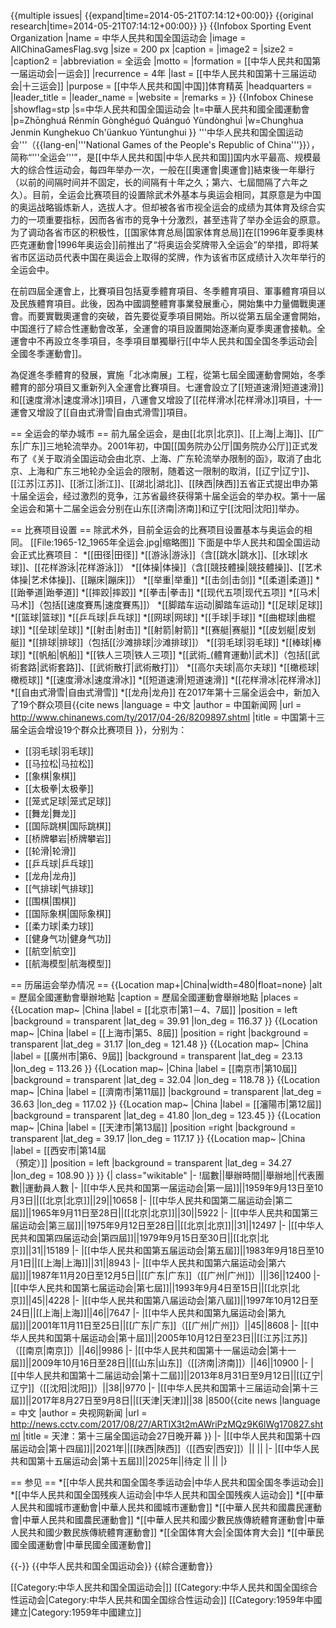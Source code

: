 {{multiple issues|
{{expand|time=2014-05-21T07:14:12+00:00}}
{{original research|time=2014-05-21T07:14:12+00:00}}
}}
{{Infobox Sporting Event Organization
|name         = 中华人民共和国全国运动会
|image        = AllChinaGamesFlag.svg
|size         = 200 px
|caption      =
|image2       = 
|size2        = 
|caption2     = 
|abbreviation = 全运会 
|motto        = 
|formation    = [[中华人民共和国第一届运动会|一运会]]
|recurrence   = 4年
|last         = [[中华人民共和国第十三届运动会|十三运会]]
|purpose      = [[中华人民共和国|中国]]体育精英
|headquarters = 
|leader_title = 
|leader_name  = 
|website      = 
|remarks      =
}}
{{Infobox Chinese
|showflag=stp
|s=中华人民共和国全国运动会
|t=中華人民共和國全國運動會
|p=Zhōnghuá Rénmín Gònghéguó Quánguó Yùndònghuì
|w=Chunghua Jenmin Kunghekuo Ch'üankuo Yüntunghui
}}
'''中华人民共和国全国运动会'''（{{lang-en|'''National Games of the People's Republic of China'''}}），简称“'''全运会'''”，是[[中华人民共和国|中华人民共和国]]国内水平最高、规模最大的综合性运动会，每四年举办一次，一般在[[奧運會|奧運會]]結束後一年舉行（以前的间隔时间并不固定，长的间隔有十年之久；第六、七屆間隔了六年之久）。目前，全运会比赛项目的设置除武术外基本与奥运会相同，其原意是为中国的奥运战略锻炼新人，选拔人才。但却被各省市视全运会的成绩为其体育及综合实力的一项重要指标，因而各省市的竞争十分激烈，甚至违背了举办全运会的原意。为了调动各省市区的积极性，[[国家体育总局|国家体育总局]]在[[1996年夏季奧林匹克運動會|1996年奥运会]]前推出了“将奥运会奖牌带入全运会”的举措，即将某省市区运动员代表中国在奥运会上取得的奖牌，作为该省市区成绩计入次年举行的全运会中。

在前四屆全運會上，比賽項目包括夏季體育項目、冬季體育項目、軍事體育項目以及民族體育項目。此後，因為中國調整體育事業發展重心，開始集中力量備戰奧運會。而要實戰奧運會的突破，首先要從夏季項目開始。所以從第五屆全運會開始，中国進行了綜合性運動會改革，全運會的項目設置開始逐漸向夏季奧運會接軌。全運會中不再設立冬季項目，冬季項目單獨舉行[[中华人民共和国全国冬季运动会|全國冬季運動會]]。  
  
為促進冬季體育的發展，實施「北冰南展」工程，從第七屆全國運動會開始，冬季體育的部分項目又重新列入全運會比賽項目。七運會設立了[[短道速滑|短道速滑]]和[[速度滑冰|速度滑冰]]項目，八運會又增設了[[花样滑冰|花样滑冰]]項目，十一運會又增設了[[自由式滑雪|自由式滑雪]]項目。

== 全运会的举办城市 ==
前九届全运会，是由[[北京|北京]]、[[上海|上海]]、[[广东|广东]]三地轮流举办。2001年初，中国[[国务院办公厅|国务院办公厅]]正式发布了《关于取消全国运动会由北京、上海、广东轮流举办限制的函》，取消了由北京、上海和广东三地轮办全运会的限制，随着这一限制的取消，[[辽宁|辽宁]]、[[江苏|江苏]]、[[浙江|浙江]]、[[湖北|湖北]]、[[陕西|陕西]]五省正式提出申办第十届全运会，经过激烈的竞争，江苏省最终获得第十届全运会的举办权。第十一届全运会和第十二届全运会分别在山东[[济南|济南]]和辽宁[[沈阳|沈阳]]举办。

== 比赛项目设置 ==
除武术外，目前全运会的比赛项目设置基本与奥运会的相同。
[[File:1965-12_1965年全运会.jpg|缩略图]]
下面是中华人民共和国全国运动会正式比赛项目：
*[[田径|田径]]
*[[游泳|游泳]]（含[[跳水|跳水]]、[[水球|水球]]、[[花样游泳|花样游泳]]）
*[[体操|体操]]（含[[競技體操|競技體操]]、[[艺术体操|艺术体操]]、[[蹦床|蹦床]]）
*[[举重|举重]]
*[[击剑|击剑]]
*[[柔道|柔道]]
*[[跆拳道|跆拳道]]
*[[摔跤|摔跤]]
*[[拳击|拳击]]
*[[现代五项|现代五项]]
*[[马术|马术]]（包括[[速度賽馬|速度賽馬]]）
*[[脚踏车运动|脚踏车运动]]
*[[足球|足球]]
*[[篮球|篮球]]
*[[乒乓球|乒乓球]]
*[[网球|网球]]
*[[手球|手球]]
*[[曲棍球|曲棍球]]
*[[垒球|垒球]]
*[[射击|射击]]
*[[射箭|射箭]]
*[[赛艇|赛艇]]
*[[皮划艇|皮划艇]]
*[[排球|排球]]（包括[[沙滩排球|沙滩排球]]）
*[[羽毛球|羽毛球]]
*[[棒球|棒球]]
*[[帆船|帆船]]
*[[铁人三项|铁人三项]]
*[[武術_(體育運動)|武术]]（包括[[武術套路|武術套路]]、[[武術散打|武術散打]]）
*[[高尔夫球|高尔夫球]]
*[[橄榄球|橄榄球]]
*[[速度滑冰|速度滑冰]]
*[[短道速滑|短道速滑]]
*[[花样滑冰|花样滑冰]]
*[[自由式滑雪|自由式滑雪]]
*[[龙舟|龙舟]]
在2017年第十三届全运会中，新加入了19个群众项目<ref>{{cite news |language = 中文 |author = 中国新闻网 |url = http://www.chinanews.com/ty/2017/04-26/8209897.shtml |title = 中国第十三届全运会增设19个群众比赛项目 }}</ref>，分别为：
* [[羽毛球|羽毛球]]
* [[马拉松|马拉松]]
* [[象棋|象棋]]
* [[太极拳|太极拳]]
* [[笼式足球|笼式足球]]
* [[舞龙|舞龙]]
* [[国际跳棋|国际跳棋]]
* [[桥牌攀岩|桥牌攀岩]]
* [[轮滑|轮滑]]
* [[乒乓球|乒乓球]]
* [[龙舟|龙舟]]
* [[气排球|气排球]]
* [[围棋|围棋]]
* [[国际象棋|国际象棋]]
* [[柔力球|柔力球]]
* [[健身气功|健身气功]]
* [[航空|航空]]
* [[航海模型|航海模型]]

== 历届运会举办情况 ==
{{Location map+|China|width=480|float=none}
 |alt = 歷屆全國運動會舉辦地點
 |caption = 歷屆全國運動會舉辦地點
 |places =
  {{Location map~ |China
   |label = [[北京市|第1－4、7屆]]
   |position = left
   |background = transparent
    |lat_deg = 39.91
    |lon_deg = 116.37 }}
  {{Location map~ |China
   |label = [[上海市|第5、8屆]]
   |position = right
   |background = transparent
    |lat_deg = 31.17
    |lon_deg = 121.48 }}
  {{Location map~ |China
   |label = [[廣州市|第6、9屆]]
   |background = transparent
    |lat_deg = 23.13
    |lon_deg = 113.26 }}
  {{Location map~ |China
   |label = [[南京市|第10屆]]
   |background = transparent
    |lat_deg = 32.04
    |lon_deg = 118.78 }}
  {{Location map~ |China
   |label = [[濟南市|第11屆]]
   |background = transparent
    |lat_deg = 36.63
    |lon_deg = 117.02 }}
  {{Location map~ |China
   |label = [[瀋陽市|第12屆]]
   |background = transparent
    |lat_deg = 41.80
    |lon_deg = 123.45 }}
  {{Location map~ |China
   |label = [[天津市|第13屆]]
   |position =right
   |background = transparent
    |lat_deg = 39.17
    |lon_deg = 117.17 }}
  {{Location map~ |China
   |label = [[西安市|第14屆<br>（預定）]]
   |position = left
   |background = transparent
    |lat_deg = 34.27
    |lon_deg = 108.90 }}
}}
{| class="wikitable" 
|- 
!屆數||舉辦時間||舉辦地||代表團數||運動員人數
|-
|[[中华人民共和国第一届运动会|第一屆]]||1959年9月13日至10月3日||[[北京|北京]]||29||10658
|-
|[[中华人民共和国第二届运动会|第二屆]]||1965年9月11日至28日||[[北京|北京]]||30||5922
|-
|[[中华人民共和国第三届运动会|第三屆]]||1975年9月12日至28日||[[北京|北京]]||31||12497
|-
|[[中华人民共和国第四届运动会|第四屆]]||1979年9月15日至30日||[[北京|北京]]||31||15189
|-
|[[中华人民共和国第五届运动会|第五屆]]||1983年9月18日至10月1日||[[上海|上海]]||31||8943
|-
|[[中华人民共和国第六届运动会|第六屆]]||1987年11月20日至12月5日||[[广东|广东]]（[[广州|广州]]）|||36||12400
|-
|[[中华人民共和国第七届运动会|第七屆]]||1993年9月4日至15日||[[北京|北京]]||45||4228
|-
|[[中华人民共和国第八届运动会|第八屆]]||1997年10月12日至24日||[[上海|上海]]||46||7647
|-
|[[中华人民共和国第九届运动会|第九屆]]||2001年11月11日至25日||[[广东|广东]]（[[广州|广州]]）||45||8608
|-
|[[中华人民共和国第十届运动会|第十屆]]||2005年10月12日至23日||[[江苏|江苏]]（[[南京|南京]]）||46||9986
|-
|[[中华人民共和国第十一届运动会|第十一屆]]||2009年10月16日至28日||[[山东|山东]]（[[济南|济南]]）||46||10900
|-
|[[中华人民共和国第十二届运动会|第十二屆]]||2013年8月31日至9月12日||[[辽宁|辽宁]]（[[沈阳|沈阳]]）||38||9770
|-
|[[中华人民共和国第十三届运动会|第十三屆]]||2017年8月27日至9月8日||[[天津|天津]]||38
|8500<ref>{{cite news |language = 中文 |author = 央视网新闻 |url = http://news.cctv.com/2017/08/27/ARTIX3t2mAWriPzMQz9K6lWg170827.shtml |title = 天津：第十三届全国运动会27日晚开幕 }}</ref>
|-
|[[中华人民共和国第十四届运动会|第十四屆]]||2021年||[[陕西|陕西]]（[[西安|西安]]）|| ||
|-
|[[中华人民共和国第十五届运动会|第十五屆]]||2025年||待定 || ||
|}

== 参见 ==
*[[中华人民共和国全国冬季运动会|中华人民共和国全国冬季运动会]]
*[[中华人民共和国全国残疾人运动会|中华人民共和国全国残疾人运动会]]
*[[中華人民共和國城市運動會|中華人民共和國城市運動會]]
*[[中華人民共和國農民運動會|中華人民共和國農民運動會]]
*[[中華人民共和國少數民族傳統體育運動會|中華人民共和國少數民族傳統體育運動會]]
*[[全国体育大会|全国体育大会]]
*[[中華民國全國運動會|中華民國全國運動會]]

{{-}}
<references />{{中华人民共和国全国运动会}}
{{綜合運動會}}

[[Category:中华人民共和国全国运动会|]]
[[Category:中华人民共和国全国综合性运动会|Category:中华人民共和国全国综合性运动会]]
[[Category:1959年中國建立|Category:1959年中國建立]]